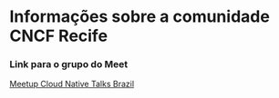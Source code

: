 # Informações sobre a comunidade CNCF Recife

### Link para o grupo do Meet
[Meetup Cloud Native Talks Brazil](https://www.meetup.com/Cloud-Native-Talks-Brazil)
